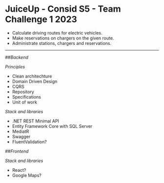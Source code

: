 # JuiceUp - Consid S5 - Team Challenge 1 2023

- Calculate driving routes for electric vehicles.
- Make reservations on chargers on the given route.
- Administrate stations, chargers and reservations.

---

##*Backend*

*Principles*
- Clean architechture
- Domain Driven Design
- CQRS
- Repository
- Specifications
- Unit of work

*Stack and libraries*
- .NET REST Minimal API
- Entity Framework Core with SQL Server
- MediatR
- Swagger
- FluentValidation?

##*Frontend*

*Stack and libraries*
- React?
- Google Maps?